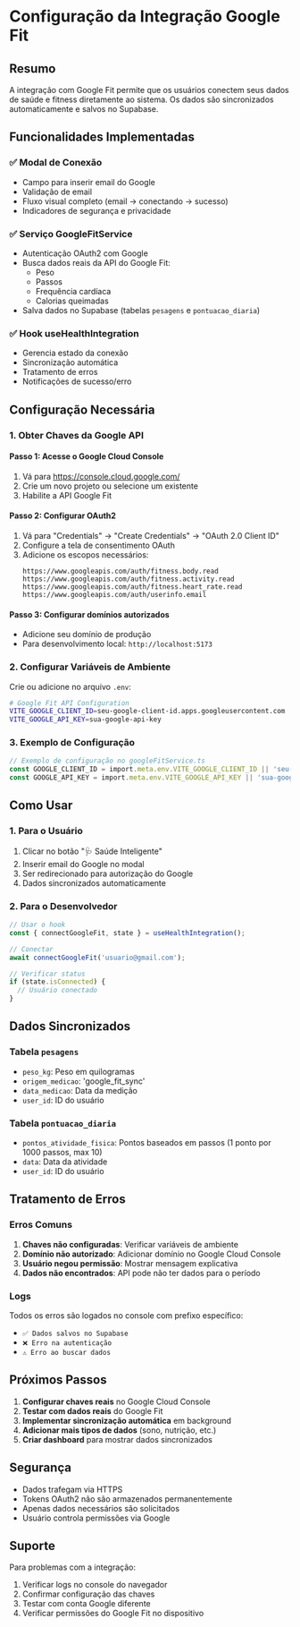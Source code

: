 # Configuração da Integração Google Fit

## Resumo
A integração com Google Fit permite que os usuários conectem seus dados de saúde e fitness diretamente ao sistema. Os dados são sincronizados automaticamente e salvos no Supabase.

## Funcionalidades Implementadas

### ✅ Modal de Conexão
- Campo para inserir email do Google
- Validação de email
- Fluxo visual completo (email → conectando → sucesso)
- Indicadores de segurança e privacidade

### ✅ Serviço GoogleFitService
- Autenticação OAuth2 com Google
- Busca dados reais da API do Google Fit:
  - Peso
  - Passos
  - Frequência cardíaca
  - Calorias queimadas
- Salva dados no Supabase (tabelas `pesagens` e `pontuacao_diaria`)

### ✅ Hook useHealthIntegration
- Gerencia estado da conexão
- Sincronização automática
- Tratamento de erros
- Notificações de sucesso/erro

## Configuração Necessária

### 1. Obter Chaves da Google API

#### Passo 1: Acesse o Google Cloud Console
1. Vá para https://console.cloud.google.com/
2. Crie um novo projeto ou selecione um existente
3. Habilite a API Google Fit

#### Passo 2: Configurar OAuth2
1. Vá para "Credentials" → "Create Credentials" → "OAuth 2.0 Client ID"
2. Configure a tela de consentimento OAuth
3. Adicione os escopos necessários:
   ```
   https://www.googleapis.com/auth/fitness.body.read
   https://www.googleapis.com/auth/fitness.activity.read
   https://www.googleapis.com/auth/fitness.heart_rate.read
   https://www.googleapis.com/auth/userinfo.email
   ```

#### Passo 3: Configurar domínios autorizados
- Adicione seu domínio de produção
- Para desenvolvimento local: `http://localhost:5173`

### 2. Configurar Variáveis de Ambiente

Crie ou adicione no arquivo `.env`:

```bash
# Google Fit API Configuration
VITE_GOOGLE_CLIENT_ID=seu-google-client-id.apps.googleusercontent.com
VITE_GOOGLE_API_KEY=sua-google-api-key
```

### 3. Exemplo de Configuração

```typescript
// Exemplo de configuração no googleFitService.ts
const GOOGLE_CLIENT_ID = import.meta.env.VITE_GOOGLE_CLIENT_ID || 'seu-google-client-id';
const GOOGLE_API_KEY = import.meta.env.VITE_GOOGLE_API_KEY || 'sua-google-api-key';
```

## Como Usar

### 1. Para o Usuário
1. Clicar no botão "🩺 Saúde Inteligente"
2. Inserir email do Google no modal
3. Ser redirecionado para autorização do Google
4. Dados sincronizados automaticamente

### 2. Para o Desenvolvedor
```typescript
// Usar o hook
const { connectGoogleFit, state } = useHealthIntegration();

// Conectar
await connectGoogleFit('usuario@gmail.com');

// Verificar status
if (state.isConnected) {
  // Usuário conectado
}
```

## Dados Sincronizados

### Tabela `pesagens`
- `peso_kg`: Peso em quilogramas
- `origem_medicao`: 'google_fit_sync'
- `data_medicao`: Data da medição
- `user_id`: ID do usuário

### Tabela `pontuacao_diaria`
- `pontos_atividade_fisica`: Pontos baseados em passos (1 ponto por 1000 passos, max 10)
- `data`: Data da atividade
- `user_id`: ID do usuário

## Tratamento de Erros

### Erros Comuns
1. **Chaves não configuradas**: Verificar variáveis de ambiente
2. **Domínio não autorizado**: Adicionar domínio no Google Cloud Console
3. **Usuário negou permissão**: Mostrar mensagem explicativa
4. **Dados não encontrados**: API pode não ter dados para o período

### Logs
Todos os erros são logados no console com prefixo específico:
- `✅ Dados salvos no Supabase`
- `❌ Erro na autenticação`
- `⚠️ Erro ao buscar dados`

## Próximos Passos

1. **Configurar chaves reais** no Google Cloud Console
2. **Testar com dados reais** do Google Fit
3. **Implementar sincronização automática** em background
4. **Adicionar mais tipos de dados** (sono, nutrição, etc.)
5. **Criar dashboard** para mostrar dados sincronizados

## Segurança

- Dados trafegam via HTTPS
- Tokens OAuth2 não são armazenados permanentemente
- Apenas dados necessários são solicitados
- Usuário controla permissões via Google

## Suporte

Para problemas com a integração:
1. Verificar logs no console do navegador
2. Confirmar configuração das chaves
3. Testar com conta Google diferente
4. Verificar permissões do Google Fit no dispositivo 